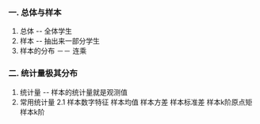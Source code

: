 ### 一. 总体与样本
1. 总体  -- 全体学生
2. 样本  -- 抽出来一部分学生
3. 样本的分布 －－ 连乘
### 二. 统计量极其分布
1. 统计量 -- 样本的统计量就是观测值
2. 常用统计量
2.1 样本数字特征
样本均值 样本方差 样本标准差 样本k阶原点矩 样本k阶
<!--stackedit_data:
eyJoaXN0b3J5IjpbMTYxODQ3NDQ1Ml19
-->